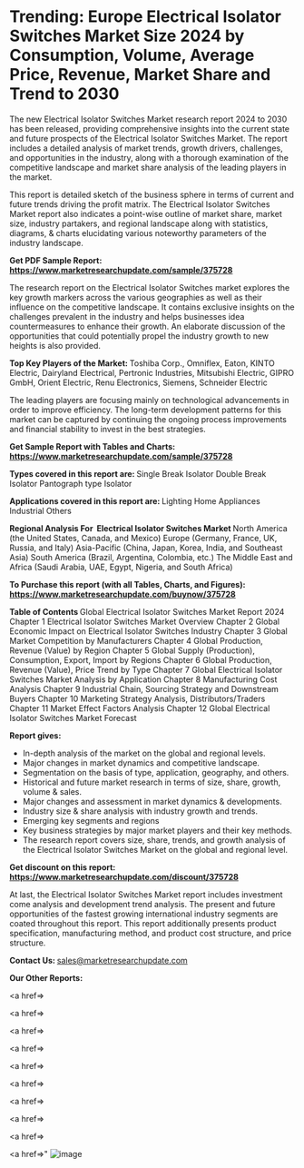 # Trending: Europe Electrical Isolator Switches Market Size 2024 by Consumption, Volume, Average Price, Revenue, Market Share and Trend to 2030

The new Electrical Isolator Switches Market research report 2024 to 2030 has been released, providing comprehensive insights into the current state and future prospects of the Electrical Isolator Switches Market. The report includes a detailed analysis of market trends, growth drivers, challenges, and opportunities in the industry, along with a thorough examination of the competitive landscape and market share analysis of the leading players in the market.

This report is detailed sketch of the business sphere in terms of current and future trends driving the profit matrix. The Electrical Isolator Switches Market report also indicates a point-wise outline of market share, market size, industry partakers, and regional landscape along with statistics, diagrams, &amp; charts elucidating various noteworthy parameters of the industry landscape.

<strong><b>Get PDF Sample Report: <a href=https://www.marketresearchupdate.com/sample/375728>https://www.marketresearchupdate.com/sample/375728</a></b></strong>

The research report on the Electrical Isolator Switches market explores the key growth markers across the various geographies as well as their influence on the competitive landscape. It contains exclusive insights on the challenges prevalent in the industry and helps businesses idea countermeasures to enhance their growth. An elaborate discussion of the opportunities that could potentially propel the industry growth to new heights is also provided.

<strong><b>Top Key Players of the Market:
</b></strong>Toshiba Corp., Omniflex, Eaton, KINTO Electric, Dairyland Electrical, Pertronic Industries, Mitsubishi Electric, GIPRO GmbH, Orient Electric, Renu Electronics, Siemens, Schneider Electric<strong><b>
</b></strong>

The leading players are focusing mainly on technological advancements in order to improve efficiency. The long-term development patterns for this market can be captured by continuing the ongoing process improvements and financial stability to invest in the best strategies.

<strong><b>Get Sample Report with Tables and Charts: <a href=https://www.marketresearchupdate.com/sample/375728>https://www.marketresearchupdate.com/sample/375728</a></b></strong>

<strong><b>Types covered in this report are:
</b></strong>Single Break Isolator
Double Break Isolator
Pantograph type Isolator<strong><b>
</b></strong>

<strong><b>Applications covered in this report are:
</b></strong>Lighting
Home Appliances
Industrial
Others<strong><b>
</b></strong>

<strong><b>Regional Analysis For  Electrical Isolator Switches Market</b></strong><strong><b>
</b></strong>North America (the United States, Canada, and Mexico)
Europe (Germany, France, UK, Russia, and Italy)
Asia-Pacific (China, Japan, Korea, India, and Southeast Asia)
South America (Brazil, Argentina, Colombia, etc.)
The Middle East and Africa (Saudi Arabia, UAE, Egypt, Nigeria, and South Africa)

<strong><b>To Purchase this report (with all Tables, Charts, and Figures): <a href=https://www.marketresearchupdate.com/buynow/375728>https://www.marketresearchupdate.com/buynow/375728</a></b></strong>

<strong><b>Table of Contents</b></strong><strong><b>
</b></strong>Global Electrical Isolator Switches Market Report 2024
Chapter 1 Electrical Isolator Switches Market Overview
Chapter 2 Global Economic Impact on Electrical Isolator Switches Industry
Chapter 3 Global Market Competition by Manufacturers
Chapter 4 Global Production, Revenue (Value) by Region
Chapter 5 Global Supply (Production), Consumption, Export, Import by Regions
Chapter 6 Global Production, Revenue (Value), Price Trend by Type
Chapter 7 Global Electrical Isolator Switches Market Analysis by Application
Chapter 8 Manufacturing Cost Analysis
Chapter 9 Industrial Chain, Sourcing Strategy and Downstream Buyers
Chapter 10 Marketing Strategy Analysis, Distributors/Traders
Chapter 11 Market Effect Factors Analysis
Chapter 12 Global Electrical Isolator Switches Market Forecast

<strong><b>Report gives:</b></strong>

- In-depth analysis of the market on the global and regional levels.
- Major changes in market dynamics and competitive landscape.
- Segmentation on the basis of type, application, geography, and others.
- Historical and future market research in terms of size, share, growth, volume &amp; sales.
- Major changes and assessment in market dynamics &amp; developments.
- Industry size &amp; share analysis with industry growth and trends.
- Emerging key segments and regions
- Key business strategies by major market players and their key methods.
- The research report covers size, share, trends, and growth analysis of the Electrical Isolator Switches Market on the global and regional level.

<strong><b>Get discount on this report: <a href=https://www.marketresearchupdate.com/discount/375728>https://www.marketresearchupdate.com/discount/375728</a></b></strong>

At last, the Electrical Isolator Switches Market report includes investment come analysis and development trend analysis. The present and future opportunities of the fastest growing international industry segments are coated throughout this report. This report additionally presents product specification, manufacturing method, and product cost structure, and price structure.

<strong><b>Contact Us:
</b></strong>sales@marketresearchupdate.com

<strong>Our Other Reports:</strong>

<a href=></a>

<a href=></a>

<a href=></a>

<a href=></a>

<a href=></a>

<a href=></a>

<a href=></a>

<a href=></a>

<a href=></a>

<a href=></a>"
![image](https://github.com/Gayatrikarjule/Market-Analysis-360/assets/97346546/3bc97d37-6336-4377-8c76-3096f607d44c)
